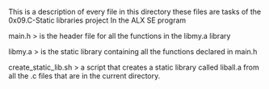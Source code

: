 This is a description of every file in this directory
these files are tasks of the 0x09.C-Static libraries project
In the ALX SE program

main.h > is the header file for all the functions in the libmy.a library

libmy.a > is the static library containing all the functions declared in main.h

create_static_lib.sh > a script  that creates a static library called liball.a from all the .c files that are in the current directory.
